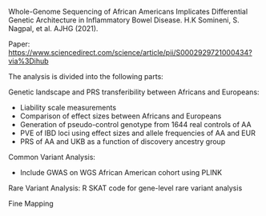Whole-Genome Sequencing of African Americans Implicates Differential Genetic Architecture in Inflammatory Bowel Disease. H.K Somineni, S. Nagpal, et al. AJHG (2021).

Paper: https://www.sciencedirect.com/science/article/pii/S0002929721000434?via%3Dihub 

The analysis is divided into the following parts:

Genetic landscape and PRS transferibility between Africans and Europeans:
- Liability scale measurements
- Comparison of effect sizes between Africans and Europeans
- Generation of pseudo-control genotype from 1644 real controls of AA 
- PVE of IBD loci using effect sizes and allele frequencies of AA and EUR
- PRS of AA and UKB as a function of discovery ancestry group

Common Variant Analysis: 
- Include GWAS on WGS African American cohort using PLINK

Rare Variant Analysis:
R SKAT code for gene-level rare variant analysis

Fine Mapping



